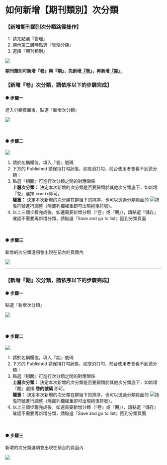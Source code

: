 # 如何新增【期刊類別】次分類

### 【新增期刊類別次分類路徑操作】

1. 請先點選『管理』
2. 顯示第二層時點選『管理分類』
3. 選擇『期刊類別』

![](/_image/manage/taxonomy.png)

**期刊類別可新增『卷』與『期』，先新增[『卷』](3-2-b-manage-taxonomy-issue_number?id=【新增『卷』次分類，請依序以下的步驟完成】)，再新增[『期』](3-2-b-manage-taxonomy-issue_number?id=【新增『期』次分類，請依序以下的步驟完成】)**

### 【新增『卷』次分類，請依序以下的步驟完成】

#### ● 步驟一

進入分類頁面後，點選『新增次分類』

![](/_image/manage/taxonomy-create-issue.png)

</br>

#### ● 步驟二
![](/_image/manage/taxonomy-create-issue-page1.png)

1. 請於名稱欄位，填入『卷』號碼
2. 下方的 Published 請保持打勾狀態，如取消打勾，前台使用者會看不到該分類！
3. 點選『相關』可進行次分類之間的對應關係  
   **上層次分類：** 決定本次新增的次分類是否要歸類於其他次分類底下，如新增『卷』選擇 `<root>`即可。  
   **權重：** 決定本次新增的次分類在群組下的排序，也可以透過分類頁面的 ![](/_image/manage/taxonomy-create-icon.png)拖曳符號進行調整（隱藏列欄權重即可出現拖曳符號）。
4. 以上三個步驟完成後，如還需要新增分類（『卷』或『期』），請點選『儲存』  
   確認不需要再新增分類，請點選『Save and go to list』回到分類頁面

</br>

#### ● 步驟三 
  
新增的次分類選項會出現在前台的頁面內

![](/_image/manage/taxonomy-create-issue-f.png)

----

### 【新增『期』次分類，請依序以下的步驟完成】

#### ● 步驟一

點選『新增次分類』

![](/_image/manage/taxonomy-create-issue.png)

</br>

#### ● 步驟二 
![](/_image/manage/taxonomy-create-issue-page2.png)

1. 請於名稱欄位，填入『期』號碼
2. 下方的 Published 請保持打勾狀態，如取消打勾，前台使用者會看不到該分類！
3. 點選『相關』可進行次分類之間的對應關係  
   **上層次分類：** 決定本次新增的次分類是否要歸類於其他次分類底下，如新增『期』選擇 **卷的號碼** 即可。  
   **權重：** 決定本次新增的次分類在群組下的排序，也可以透過分類頁面的 ![](/_image/manage/taxonomy-create-icon.png)拖曳符號進行調整（隱藏列欄權重即可出現拖曳符號）。
4. 以上三個步驟完成後，如還需要新增分類（『卷』或『期』），請點選『儲存』  
   確認不需要再新增分類，請點選『Save and go to list』回到分類頁面


</br>

#### ● 步驟三

新增的次分類選項會出現在前台的頁面內

![](/_image/manage/taxonomy-create-issue-f.png)
